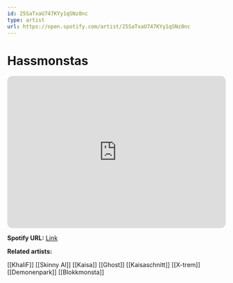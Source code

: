```yaml
---
id: 25SaTxaU747KYy1qSNz8nc
type: artist
url: https://open.spotify.com/artist/25SaTxaU747KYy1qSNz8nc
---
```

# Hassmonstas

<iframe style="border-radius:12px" src="https://open.spotify.com/embed/artist/25SaTxaU747KYy1qSNz8nc" width="100%" height="352" frameBorder="0" allowfullscreen="" allow="autoplay; clipboard-write; encrypted-media; fullscreen; picture-in-picture" loading="lazy"></iframe>

**Spotify URL:** [Link](https://open.spotify.com/artist/25SaTxaU747KYy1qSNz8nc)

**Related artists:**

[[KhaliF]]
[[Skinny Al]]
[[Kaisa]]
[[Ghost]]
[[Kaisaschnitt]]
[[X-trem]]
[[Demonenpark]]
[[Blokkmonsta]]
